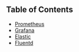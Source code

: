 ## Table of Contents
* [Prometheus](https://github.com/life4honor/TIL/tree/master/monitor/prometheus)
* [Grafana](https://github.com/life4honor/TIL/tree/master/monitor/grafana)
* [Elastic](https://github.com/life4honor/TIL/tree/master/monitor/elastic)
* [Fluentd](https://github.com/life4honor/TIL/tree/master/monitor/fluentd)

